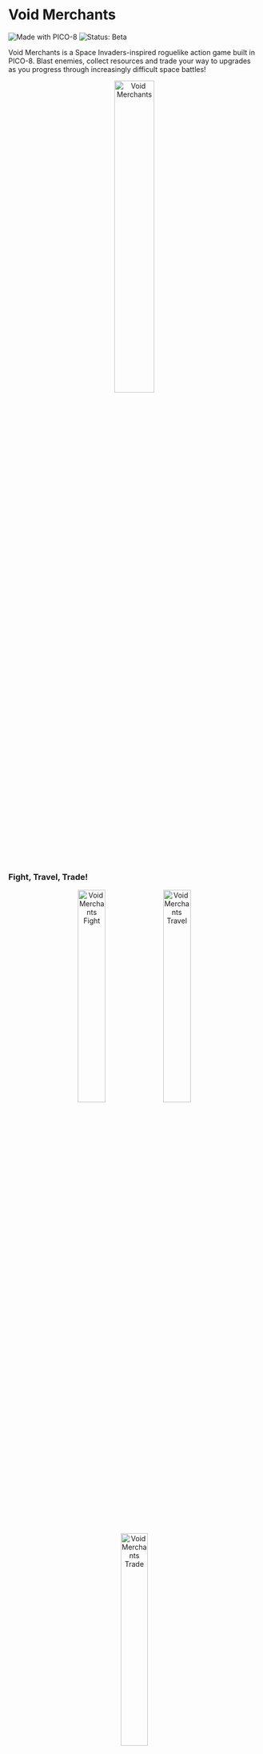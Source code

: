 # Void Merchants

![Made with PICO-8](https://img.shields.io/badge/made%20with-PICO--8-red)
![Status: Beta](https://img.shields.io/badge/status-beta%20v9.0.3-yellow)

Void Merchants is a Space Invaders-inspired roguelike action game built in PICO-8. Blast enemies, collect resources and trade your way to upgrades as you progress through increasingly difficult space battles!

<p align="center">
    <img src="https://github.com/Scatenix/Void-Merchants/blob/main/resources/README/void-merchants.png" alt="Void Merchants" width="40%" />
</p>

### Fight, Travel, Trade!

<p align="center">
    <img src="https://github.com/Scatenix/Void-Merchants/blob/main/resources/README/void-merchants_fight.gif" alt="Void Merchants Fight" width="33%" />
    <img src="https://github.com/Scatenix/Void-Merchants/blob/main/resources/README/void-merchants_trade.gif" alt="Void Merchants Travel" width="33%" />
    <img src="https://github.com/Scatenix/Void-Merchants/blob/main/resources/README/void-merchants_travel.gif" alt="Void Merchants Trade" width="33%" />
</p>

Play the web version now! [Void Merchants](https://scatenix.github.io/Void-Merchants/)

## Controls

- ↑ ↓ ← → : Move your ship and cursor while trading
- Y, C : Shoot (Can be held down)
- X, V : Interact with NPCs or perform trade
- Create save games at each visit to the trader by hitting X or V
- Load them again at the title screen by hitting Y or C

Can also be played with a controller! Tested with an Xbox controller - others may work too.

The controls can be adjusted in the PICO-8 settings (pause button next to the bottom-right corner).

## Abbreviations in the Game

- HP      Ship health points
- SH      Ship shield points
- DR      Drone health points + shield points
- STG     Combined storage of the ship and drones
- DMG     Combined damage of the ship and drones
- WPS     Combined number of weapons/blasters of the ship and drone
- SP      Speed of the ship as floating point
- STS     Shot speed of the ship and drone as floating point

## State of the Game

The game is currently in the balancing and testing phase.

All planned features have been implemented, except for a final boss fight, which was not possible, due to a code length restriction from PICO-8.

The game offers:
- A title screen with the possibility to load the last save
- Space fights from level 1 to 20
- Trading
- Upgrading the player ship and drone
- Collecting resources, dropped from the enemy ships
- Travel cutscenes between the battles
- Saving, which can be done whilst trading
- Brief conversations with the trader and a mysterious being

Balancing is still in progress. I find the game to be quite hard on the later levels.

## Tech Stack

- Lua (PICO-8 dialect)
- The PICO-8 fantasy console
- Bash (For splitting and merging the cartridge files for easier development and readability)

## What is PICO-8?

PICO-8 is a fantasy console made by Lexaloffle Games for making, sharing and playing tiny games and other computer programs.

The hardware is intentionally very limited - it only has 2 MiB of RAM.

You can read more about it on the official FAQ: https://www.lexaloffle.com/pico-8.php?page=faq.

## Structure

- `root` directory - Contains the actual playable cartridge file `void-merchants.p8` as well as scripts to split and merge this cartridge.
- `game` - Contains individual PICO-8 code files for easier readability. Generated by the `split.sh` script and can be merged back to a playable cartridge with the `merge.sh` script.
- `docs` - Contains an exported version of the game to HTML and JavaScript to be played without the actual PICO-8 console. This is an official feature of PICO-8.

## Running the Game

Play the web version - [Void Merchants](https://scatenix.github.io/Void-Merchants/)

Note: The default sound volume can be a bit loud. I recommend lowering your browser's volume before starting.

The sound volume can be adjusted in the settings (pause button next to the bottom-right corner).

---

Or play it directly on the PICO-8 fantasy console by downloading this png and loading it into PICO-8:

<img src="https://github.com/Scatenix/Void-Merchants/blob/main/resources/cart/void-merchants.p8.png" alt="Void Merchants Game Cartridge" />

How to do this:
- Either open PICO-8 and drag and drop `void-merchants.p8.png` into the window (Alt+Enter to toggle fullscreen)
    - (Windows only) Or drag and drop `void-merchants.p8.png` onto the PICO-8.exe
- To save it permanently into your carts, type `save void-merchants`
    - To play the game later again, type `load void-merchants`
- To start the game, type `run` or hit ctrl+r

The game is not yet on the official splore game explorer.

## About the Performance

Because PICO-8 is using a virtualized CPU that is running at about 8 MHz, the game should run on pretty much every system.

- No more than 300 KiB RAM is being used in all scenarios I have tested
- For 20 enemies at level 20 (highest level) on one screen: rarely more than 0.3 CPUs of the virtualized PICO-8 Processor (a score of > 1.0 = game slowdown)
    - One wave can have a maximum of 9 enemies spawned at a time. A second wave will be spawned after some time. No more than 2 waves at the same time are possible
- All off-screen elements are mostly deleted or at least deactivated to avoid heavy calculations or useless rendering
    - Exception: Enemies that spawn behind other enemies will be fully calculated and rendered as an arrow at the right screen edge

Currently only less than 10 of 8192 tokens are left for the game code. There shouldn't really be any unused code, since I had to make sure there is nothing unnecessary to stay in this limit. This even includes comments.

## Known Bugs

- Major: Game balancing needs to be tested!
    - Perhaps increase storage on the early levels, or get more money for drones to increase storage
- ? Major: Game save should be destroyed after loading to avoid loading the game over and over again
    - And saving should quit to title screen. Else this isn't a true roguelike
    - I might leave it like this, just to make it easier
- Minor: No healthbar shown for enemies at very low y coords
- Minor: Had an instance of my drone dying without the drone_shield being destroyed first. This should not happen
- Minor: Down-scaled planets look terrible
    - I don't think this is possible without overly complex solutions
- Minor: Sounds or music sometimes skips
    - Unavoidable at the moment because of only 4 sound channels. Game design would need to improve here
- Minor: If I had the code space, I would implement a manual entry in the pause menu

## License

All rights reserved.

Copyright (c) 2025 Scatenix (https://github.com/Scatenix)

This software, including the game and all assets, is provided for personal use only.
You may download and play the game, but you may not copy, modify, distribute,
or use it for any other purpose without the express written permission of the copyright holder.

The software is provided "as is", without warranty of any kind, express or
implied, including but not limited to the warranties of merchantability,
fitness for a particular purpose and noninfringement. In no event shall the
authors or copyright holders be liable for any claim, damages or other
liability, whether in an action of contract, tort or otherwise, arising from,
out of or in connection with the software or the use or other dealings in
the software.
